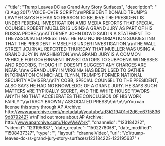 {
    "title": "Trump Leaves DC as Grand Jury Story Surfaces",
    "description": "(3 Aug 2017) VOICE-OVER SCRIPT:\r\nPRESIDENT DONALD TRUMP'S LAWYER SAYS HE HAS NO REASON TO BELIEVE THE PRESIDENT IS UNDER FEDERAL INVESTIGATION AMID MEDIA REPORTS THAT SPECIAL COUNSEL ROBERT MUELLER IS USING A GRAND JURY AS PART OF HIS RUSSIA PROBE.\r\nATTORNEY JOHN DOWD SAID IN A STATEMENT TO THE ASSOCIATED PRESS THAT HE HAD NO INFORMATION SUGGESTING THAT THE PRESIDENT HIMSELF IS UNDER INVESTIGATION.\r\nTHE WALL STREET JOURNAL REPORTED THURSDAY THAT MUELLER WAS USING A GRAND JURY IN WASHINGTON.\r\nA GRAND JURY IS A COMMON VEHICLE FOR GOVERNMENT INVESTIGATORS TO SUBPOENA WITNESSES AND RECORDS, THOUGH IT DOESN'T SUGGEST ANY CHARGES ARE NEAR. \r\nA GRAND JURY IN VIRGINIA HAS BEEN USED TO GATHER INFORMATION ON MICHAEL FLYNN, TRUMP'S FORMER NATIONAL SECURITY ADVISER.\r\nTY COBB, SPECIAL COUNSEL TO THE PRESIDENT, ALSO SAYS HE HAD NO KNOWLEDGE OF A GRAND JURY. HE SAYS SUCH MATTERS ARE TYPICALLY SECRET, AND THE WHITE HOUSE \"FAVORS ANYTHING THAT ACCELERATES THE CONCLUSION OF HIS WORK FAIRLY.\"\r\nTRACY BROWN \/ ASSOCIATED PRESS\r\n\r\n\r\nYou can license this story through AP Archive: http:\/\/www.aparchive.com\/metadata\/youtube\/d3b219401cf2d6ee67158369d8792427 \r\nFind out more about AP Archive: http:\/\/www.aparchive.com\/HowWeWork",
    "channelid": "123184222",
    "videoid": "123195637",
    "date_created": "1502278068",
    "date_modified": "1508437327",
    "type": "",
    "layout": "channelVideo",
    "url": "\/c1\/trump-leaves-dc-as-grand-jury-story-surfaces\/123184222-123195637"
}